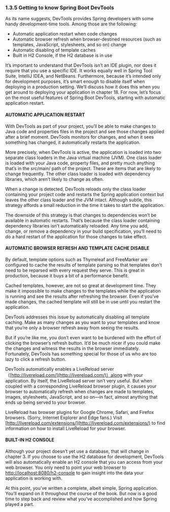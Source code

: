### 1.3.5 Getting to know Spring Boot DevTools

As its name suggests, DevTools provides Spring developers with some handy development-time tools. Among those are the following:

* Automatic application restart when code changes
* Automatic browser refresh when browser-destined resources (such as templates, JavaScript, stylesheets, and so on) change
* Automatic disabling of template caches
* Built in H2 Console, if the H2 database is in use

It’s important to understand that DevTools isn’t an IDE plugin, nor does it require that you use a specific IDE. It works equally well in Spring Tool Suite, IntelliJ IDEA, and NetBeans. Furthermore, because it’s intended only for development purposes, it’s smart enough to disable itself when deploying in a production setting. We’ll discuss how it does this when you get around to deploying your application in chapter 18. For now, let’s focus on the most useful features of Spring Boot DevTools, starting with automatic application restart.

#### AUTOMATIC APPLICATION RESTART

With DevTools as part of your project, you’ll be able to make changes to Java code and properties files in the project and see those changes applied after a brief moment. DevTools monitors for changes, and when it sees something has changed, it automatically restarts the application.

More precisely, when DevTools is active, the application is loaded into two separate class loaders in the Java virtual machine (JVM). One class loader is loaded with your Java code, property files, and pretty much anything that’s in the src/main/ path of the project. These are items that are likely to change frequently. The other class loader is loaded with dependency libraries, which aren’t likely to change as often.

When a change is detected, DevTools reloads only the class loader containing your project code and restarts the Spring application context but leaves the other class loader and the JVM intact. Although subtle, this strategy affords a small reduction in the time it takes to start the application.

The downside of this strategy is that changes to dependencies won’t be available in automatic restarts. That’s because the class loader containing dependency libraries isn’t automatically reloaded. Any time you add, change, or remove a dependency in your build specification, you’ll need to do a hard restart of the application for those changes to take effect.

#### AUTOMATIC BROWSER REFRESH AND TEMPLATE CACHE DISABLE

By default, template options such as Thymeleaf and FreeMarker are configured to cache the results of template parsing so that templates don’t need to be reparsed with every request they serve. This is great in production, because it buys a bit of a performance benefit.

Cached templates, however, are not so great at development time. They make it impossible to make changes to the templates while the application is running and see the results after refreshing the browser. Even if you’ve made changes, the cached template will still be in use until you restart the application.

DevTools addresses this issue by automatically disabling all template caching. Make as many changes as you want to your templates and know that you’re only a browser refresh away from seeing the results.

But if you’re like me, you don’t even want to be burdened with the effort of clicking the browser’s refresh button. It’d be much nicer if you could make the changes and witness the results in the browser immediately. Fortunately, DevTools has something special for those of us who are too lazy to click a refresh button.

DevTools automatically enables a LiveReload server （[http://livereload.com/](http://livereload.com/)）along with your application. By itself, the LiveReload server isn’t very useful. But when coupled with a corresponding LiveReload browser plugin, it causes your browser to automatically refresh when changes are made to templates, images, stylesheets, JavaScript, and so on—in fact, almost anything that ends up being served to your browser.

LiveReload has browser plugins for Google Chrome, Safari, and Firefox browsers. (Sorry, Internet Explorer and Edge fans.) Visit [http://livereload.com/extensions/](http://livereload.com/extensions/) to find information on how to install LiveReload for your browser.

#### BUILT-IN H2 CONSOLE

Although your project doesn’t yet use a database, that will change in chapter 3. If you choose to use the H2 database for development, DevTools will also automatically enable an H2 console that you can access from your web browser. You only need to point your web browser to [http://localhost:8080/h2-console](http://localhost:8080/h2-console) to gain insight into the data your application is working with.

At this point, you’ve written a complete, albeit simple, Spring application. You’ll expand on it throughout the course of the book. But now is a good time to step back and review what you’ve accomplished and how Spring played a part.


